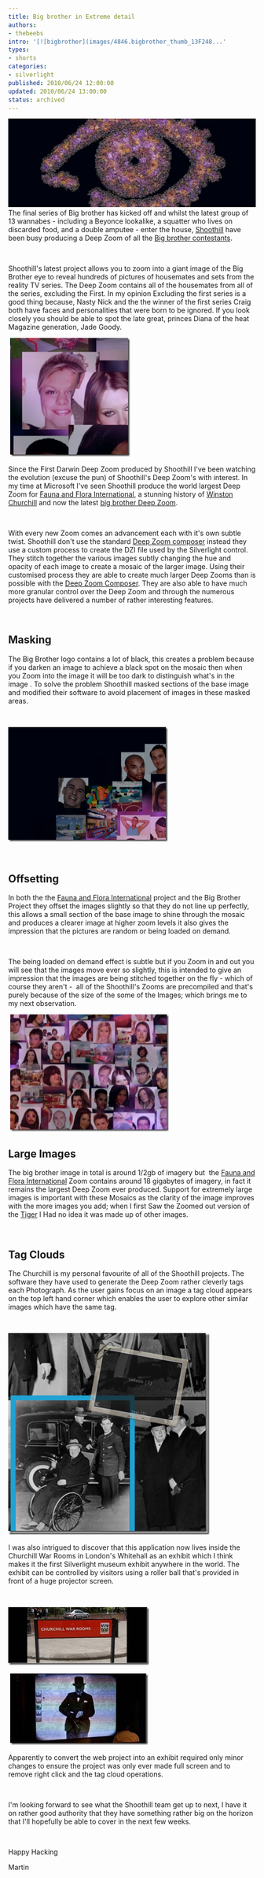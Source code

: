 ```yaml
---
title: Big brother in Extreme detail
authors:
- thebeebs
intro: '[![bigbrother](images/4846.bigbrother_thumb_13F248...'
types:
- shorts
categories:
- silverlight
published: 2010/06/24 12:00:00
updated: 2010/06/24 13:00:00
status: archived
---
```


[![bigbrother](images/4846.bigbrother_thumb_13F2484B.jpg "bigbrother")](https://msdnshared.blob.core.windows.net/media/MSDNBlogsFS/prod.evol.blogs.msdn.com/CommunityServer.Blogs.Components.WeblogFiles/00/00/01/38/93/metablogapi/7484.bigbrother_22113748.jpg) The final series of Big brother has kicked off and whilst the latest group of 13 wannabes - including a Beyonce lookalike, a squatter who lives on discarded food, and a double amputee - enter the house, [Shoothill](http://www.shoothill.com/) have been busy producing a Deep Zoom of all the [Big brother contestants](http://tv.uk.msn.com/reality-tv/big-brother/big-brother-house-deep-zoom.aspx).

&#160;

Shoothill's latest project allows you to zoom into a giant image of the Big Brother eye to reveal hundreds of pictures of housemates and sets from the reality TV series. The Deep Zoom contains all of the housemates from all of the series, excluding the First. In my opinion Excluding the first series is a good thing because, Nasty Nick and the the winner of the first series Craig both have faces and personalities that were born to be ignored. If you look closely you should be able to spot the late great, princes Diana of the heat Magazine generation, Jade Goody.

&#160;[![Jade Goody](images/6825.jadegoody_thumb_40D78559.png "Jade Goody")](https://msdnshared.blob.core.windows.net/media/MSDNBlogsFS/prod.evol.blogs.msdn.com/CommunityServer.Blogs.Components.WeblogFiles/00/00/01/38/93/metablogapi/5023.jadegoody_520B62FC.png) 

Since the First Darwin Deep Zoom produced by Shoothill I've been watching the evolution (excuse the pun) of Shoothill's Deep Zoom's with interest. In my time at Microsoft I've seen Shoothill produce the world largest Deep Zoom for [Fauna and Flora International](http://www.fauna-flora.org/tiger_mosaic.php), a stunning history of [Winston Churchill](http://1940.iwm.org.uk/?page_id=527) and now the latest [big brother Deep Zoom](http://tv.uk.msn.com/reality-tv/big-brother/big-brother-house-deep-zoom.aspx).

&#160;

With every new Zoom comes an advancement each with it's own subtle twist. Shoothill don't use the standard [Deep Zoom composer](http://www.microsoft.com/downloads/details.aspx?FamilyID=457B17B7-52BF-4BDA-87A3-FA8A4673F8BF&displaylang=en) instead they use a custom process to create the DZI file used by the Silverlight control. They stitch together the various images subtly changing the hue and opacity of each image to create a mosaic of the larger image. Using their customised process they are able to create much larger Deep Zooms than is possible with the [Deep Zoom Composer](http://www.microsoft.com/downloads/details.aspx?FamilyID=457B17B7-52BF-4BDA-87A3-FA8A4673F8BF&displaylang=en). They are also able to have much more granular control over the Deep Zoom and through the numerous projects have delivered a number of rather interesting features.

&#160;

## Masking

The Big Brother logo contains a lot of black, this creates a problem because if you darken an image to achieve a black spot on the mosaic then when you Zoom into the image it will be too dark to distinguish what's in the image . To solve the problem Shoothill masked sections of the base image and modified their software to avoid placement of images in these masked areas.

&#160;

[![Masking](images/6740.masking_thumb_13B272BE.png "Masking")](https://msdnshared.blob.core.windows.net/media/MSDNBlogsFS/prod.evol.blogs.msdn.com/CommunityServer.Blogs.Components.WeblogFiles/00/00/01/38/93/metablogapi/2146.masking_7DAC072B.png) 

&#160;

## Offsetting

In both the the [Fauna and Flora International](http://www.fauna-flora.org/tiger_mosaic.php) project and the Big Brother Project they offset the images slightly so that they do not line up perfectly, this allows a small section of the base image to shine through the mosaic and produces a clearer image at higher zoom levels it also gives the impression that the pictures are random or being loaded on demand.

&#160;

The being loaded on demand effect is subtle but if you Zoom in and out you will see that the images move ever so slightly, this is intended to give an impression that the images are being stitched together on the fly - which of course they aren't -&#160; all of the Shoothill's Zooms are precompiled and that's purely because of the size of the some of the Images; which brings me to my next observation. 

&#160;[![Offseting](images/3247.offseting_thumb_6D4069A5.png "Offseting")](https://msdnshared.blob.core.windows.net/media/MSDNBlogsFS/prod.evol.blogs.msdn.com/CommunityServer.Blogs.Components.WeblogFiles/00/00/01/38/93/metablogapi/6763.offseting_717A6737.png) 

## Large Images

The big brother image in total is around 1/2gb of imagery but&#160; the [Fauna and Flora International](http://www.fauna-flora.org/) Zoom contains around 18 gigabytes of imagery, in fact it remains the largest Deep Zoom ever produced. Support for extremely large images is important with these Mosaics as the clarity of the image improves with the more images you add; when I first Saw the Zoomed out version of the [Tiger](http://www.fauna-flora.org/tiger_mosaic.php) I Had no idea it was made up of other images.

&#160;

## Tag Clouds

The Churchill is my personal favourite of all of the Shoothill projects. The software they have used to generate the Deep Zoom rather cleverly tags each Photograph. As the user gains focus on an image a tag cloud appears on the top left hand corner which enables the user to explore other similar images which have the same tag.

&#160;

[![An image showing a Tag cloud on the the top right of an image](images/0458.churchhill_thumb_3BA4D643.png "An image showing a Tag cloud on the the top right of an image")](https://msdnshared.blob.core.windows.net/media/MSDNBlogsFS/prod.evol.blogs.msdn.com/CommunityServer.Blogs.Components.WeblogFiles/00/00/01/38/93/metablogapi/1425.churchhill_69DED1FD.png) 

I was also intrigued to discover that this application now lives inside the Churchill War Rooms in London's Whitehall as an exhibit which I think makes it the first Silverlight museum exhibit anywhere in the world. The exhibit can be controlled by visitors using a roller ball that's provided in front of a huge projector screen.

&#160;

[![War Rooms](images/1524.warrroms_thumb_369272C7.jpg "War Rooms")](https://msdnshared.blob.core.windows.net/media/MSDNBlogsFS/prod.evol.blogs.msdn.com/CommunityServer.Blogs.Components.WeblogFiles/00/00/01/38/93/metablogapi/5722.warrroms_513F0EE0.jpg) 

&#160;[![Silverlight in the War Rooms](images/6712.inaction_thumb_1B0D70C4.jpg "Silverlight in the War Rooms")](https://msdnshared.blob.core.windows.net/media/MSDNBlogsFS/prod.evol.blogs.msdn.com/CommunityServer.Blogs.Components.WeblogFiles/00/00/01/38/93/metablogapi/8461.inaction_4796A0AA.jpg) 

Apparently to convert the web project into an exhibit required only minor changes to ensure the project was only ever made full screen and to remove right click and the tag cloud operations.

&#160;

I'm looking forward to see what the Shoothill team get up to next, I have it on rather good authority that they have something rather big on the horizon that I'll hopefully be able to cover in the next few weeks.

&#160;

Happy Hacking

Martin